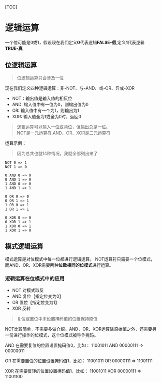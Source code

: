 [TOC]

# 逻辑运算
一个位可能是0或1，假设现在我们定义**0**代表逻辑**FALSE-假**,定义**1**代表逻辑**TRUE-真**

## 位逻辑运算
> 位逻辑运算只会涉及一位

现在我们定义四种逻辑运算：非-NOT、与-AND、或-OR、异或-XOR
- NOT：输出值是输入值的相反位
- AND: 输入值中有一位为0，则输出值为0
- OR: 输入值中有一个为1，则输出为1
- XOR: 输入值全为1或全为0时，返回0

> 逻辑运算可以输入一位或两位，但输出总是一位。<br/>
> NOT是一元运算符,AND、OR、XOR是二元运算符

运算示例：
> 因为总共也就14种情况，我就全部列出来了
```
NOT 0 => 1
NOT 1 => 0

0 AND 0 => 0
0 AND 1 => 0
1 AND 0 => 0
1 AND 1 => 1

0 OR 0 => 0
0 OR 1 => 1
1 OR 0 => 1
1 OR 1 => 1

0 XOR 0 => 0
0 XOR 1 => 1
1 XOR 0 => 1
1 XOR 1 => 0
```

## 模式逻辑运算
模式运算是对位模式中每一位都进行逻辑运算。
NOT运算符只需要一个位模式，而AND、OR、XOR需要两种**位数相同的位模式**进行运算。

### 逻辑运算在位模式中的应用
- NOT 对模式取反
- AND 复位【指定位变为0】
- OR 置位【指定位变为1】
- XOR 反转
> 复位或置位中未设置掩码值的位置保持原值

NOT比较简单，不需要多做介绍。AND、OR、XOR运算除原始值之外，还需要另一份进行操作的位模式，这个位模式被称作掩码。

AND 在需要复位的位置设置掩码值0，比如：
11001011 AND 00000111 => 00000011

OR 在需要置位的位置设置掩码值1，比如；
11001011 OR 00000111 => 11001111

XOR 在需要反转的位置设置掩码值1，比如：
11001011 XOR 00000111 => 11001100